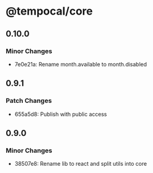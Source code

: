 # @tempocal/core

## 0.10.0

### Minor Changes

- 7e0e21a: Rename month.available to month.disabled

## 0.9.1

### Patch Changes

- 655a5d8: Publish with public access

## 0.9.0

### Minor Changes

- 38507e8: Rename lib to react and split utils into core

